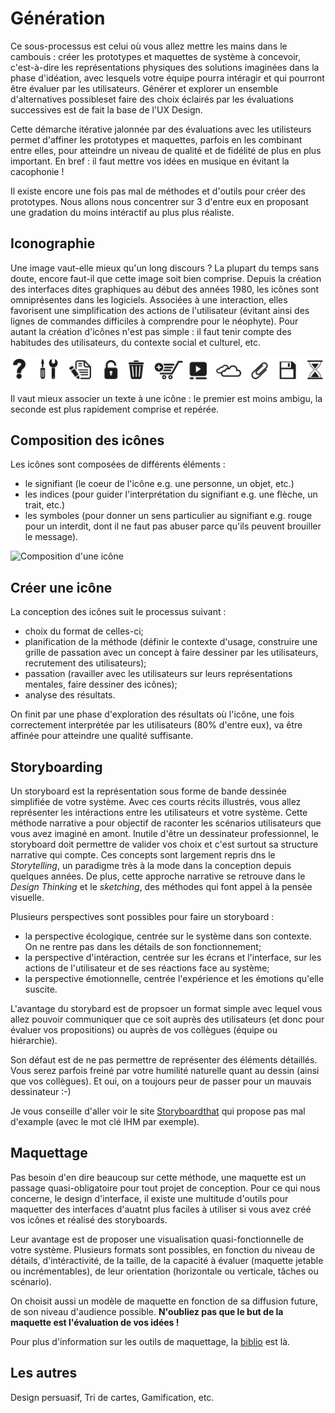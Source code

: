 # Génération
Ce sous-processus est celui où vous allez mettre les mains dans le cambouis : créer les prototypes et maquettes de système à concevoir, c'est-à-dire les représentations physiques des solutions imaginées dans la phase d'idéation, avec lesquels votre équipe pourra intéragir et qui pourront être évaluer par les utilisateurs. Générer et explorer un ensemble d'alternatives possibleset faire des choix éclairés par les évaluations successives est de fait la base de l'UX Design.

Cette démarche itérative jalonnée par des évaluations avec les utilisteurs permet d'affiner les prototypes et maquettes, parfois en les combinant entre elles, pour atteindre un niveau de qualité et de fidélité de plus en plus important. En bref : il faut mettre vos idées en musique en évitant la cacophonie !

Il existe encore une fois pas mal de méthodes et d'outils pour créer des prototypes. Nous allons nous concentrer sur 3 d'entre eux en proposant une gradation du moins intéractif au plus plus réaliste.

## Iconographie
Une image vaut-elle mieux qu'un long discours ? La plupart du temps sans doute, encore faut-il que cette image soit bien comprise. Depuis la création des interfaces dites graphiques au début des années 1980, les icônes sont omniprésentes dans les logiciels. Associées à une interaction, elles favorisent une simplification des actions de l'utilisateur (évitant ainsi des lignes de commandes difficiles à comprendre pour le néophyte). Pour autant la création d'icônes n'est pas simple : il faut tenir compte des habitudes des utilisateurs, du contexte social et culturel, etc.

![Exemple d'icônes](resources/icones.png)

Il vaut mieux associer un texte à une icône : le premier est moins ambigu, la seconde est plus rapidement comprise et repérée.

## Composition des icônes
Les icônes sont composées de différents éléments :
* le signifiant (le coeur de l'icône e.g. une personne, un objet, etc.)
* les indices (pour guider l'interprétation du signifiant e.g. une flèche, un trait, etc.)
* les symboles (pour donner un sens particulier au signifiant e.g. rouge pour un interdit, dont il ne faut pas abuser parce qu'ils peuvent brouiller le message).

![Composition d'une icône](resources/composition_icones.png)

## Créer une icône
La conception des icônes suit le processus suivant : 
* choix du format de celles-ci;
* planification de la méthode (définir le contexte d'usage, construire une grille de passation avec un concept à faire dessiner par les utilisateurs, recrutement des utilisateurs);
* passation (ravailler avec les utilisateurs sur leurs représentations mentales, faire dessiner des icônes);
* analyse des résultats. 

On finit par une phase d'exploration des résultats où l'icône, une fois correctement interprétée par les utilisateurs (80% d'entre eux), va être affinée pour atteindre une qualité suffisante. 

## Storyboarding
Un storyboard est la représentation sous forme de bande dessinée simplifiée de votre système. Avec ces courts récits illustrés, vous allez représenter les intéractions entre les utilisateurs et votre système. Cette méthode narrative a pour objectif de raconter les scénarios utilisateurs que vous avez imaginé en amont. Inutile d'être un dessinateur professionnel, le storyboard doit permettre de valider vos choix et c'est surtout sa structure narrative qui compte. Ces concepts sont largement repris dns le *Storytelling*, un paradigme très à la mode dans la conception depuis quelques années. De plus, cette approche narrative se retrouve dans le *Design Thinking* et le *sketching*, des méthodes qui font appel à la pensée visuelle.

Plusieurs perspectives sont possibles pour faire un storyboard :
* la perspective écologique, centrée sur le système dans son contexte. On ne rentre pas dans les détails de son fonctionnement;
* la perspective d'intéraction, centrée sur les écrans et l'interface, sur les actions de l'utilisateur et de ses réactions face au système;
* la perspective émotionnelle, centrée l'expérience et les émotions qu'elle suscite.

L'avantage du storybard est de propsoer un format simple avec lequel vous allez pouvoir communiquer que ce soit auprès des utilisateurs (et donc pour évaluer vos propositions) ou auprès de vos collègues (équipe ou hiérarchie).

Son défaut est de ne pas permettre de représenter des éléments détaillés. Vous serez parfois freiné par votre humilité naturelle quant au dessin (ainsi que vos collègues). Et oui, on a toujours peur de passer pour un mauvais dessinateur :-)

Je vous conseille d'aller voir le site [Storyboardthat](http://www.storyboardthat.com) qui propose pas mal d'example (avec le mot clé IHM par exemple). 

## Maquettage
Pas besoin d'en dire beaucoup sur cette méthode, une maquette est un passage quasi-obligatoire pour tout projet de conception. Pour ce qui nous concerne, le design d'interface, il existe une multitude d'outils pour maquetter des interfaces d'auatnt plus faciles à utiliser si vous avez créé vos icônes et réalisé des storyboards.

Leur avantage est de proposer une visualisation quasi-fonctionnelle de votre système. Plusieurs formats sont possibles, en fonction du niveau de détails, d'intéractivité, de la taille, de la capacité à évaluer (maquette jetable ou incrémentables), de leur orientation (horizontale ou verticale, tâches ou scénario).

On choisit aussi un modèle de maquette en fonction de sa diffusion future, de son niveau d'audience possible. **N'oubliez pas que le but de la maquette est l'évaluation de vos idées !**

Pour plus d'information sur les outils de maquettage, la [biblio](bibliographie.md) est là.

## Les autres
Design persuasif, Tri de cartes, Gamification, etc.


